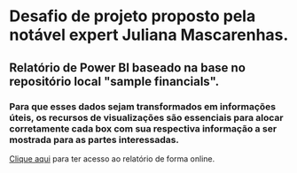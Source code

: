#  Desafio de projeto proposto pela notável expert Juliana Mascarenhas.

## Relatório de Power BI baseado na base no repositório local "sample financials".

### Para que esses dados sejam transformados em informações úteis, os recursos de visualizações são essenciais para alocar corretamente cada box com sua respectiva informação a ser mostrada para as partes interessadas.

[Clique aqui](https://app.powerbi.com/groups/me/reports/9cb662fe-e12b-4e28-adb0-a6e2f2bf9571/ReportSection?experience=power-bi&bookmarkGuid=5ea08500a0d878056dec) para ter acesso ao relatório de forma online. 
